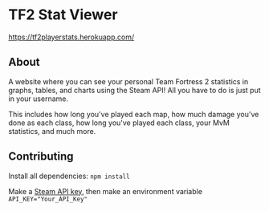 # TF2 Stat Viewer
https://tf2playerstats.herokuapp.com/
## About

A website where you can see your personal Team Fortress 2 statistics in graphs, tables, and charts using the Steam API! All you have to do is just put in your username.

This includes how long you've played each map, how much damage you've done as each class, how long you've played each class, your MvM statistics, and much more.

## Contributing

Install all dependencies: `npm install`

Make a [Steam API key](https://steamcommunity.com/dev/apikey), then make an environment variable `API_KEY="Your_API_Key"`
